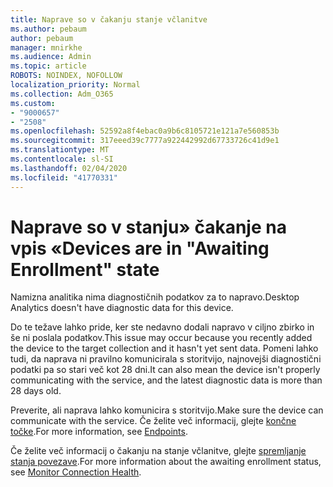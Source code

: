 ```yaml
---
title: Naprave so v čakanju stanje včlanitve
ms.author: pebaum
author: pebaum
manager: mnirkhe
ms.audience: Admin
ms.topic: article
ROBOTS: NOINDEX, NOFOLLOW
localization_priority: Normal
ms.collection: Adm_O365
ms.custom:
- "9000657"
- "2508"
ms.openlocfilehash: 52592a8f4ebac0a9b6c8105721e121a7e560853b
ms.sourcegitcommit: 317eeed39c7777a922442992d67733726c41d9e1
ms.translationtype: MT
ms.contentlocale: sl-SI
ms.lasthandoff: 02/04/2020
ms.locfileid: "41770331"
---
```

# <a name="devices-are-in-awaiting-enrollment-state"></a><span data-ttu-id="4e8b6-102">Naprave so v stanju» čakanje na vpis «</span><span class="sxs-lookup"><span data-stu-id="4e8b6-102">Devices are in "Awaiting Enrollment" state</span></span>

<span data-ttu-id="4e8b6-103">Namizna analitika nima diagnostičnih podatkov za to napravo.</span><span class="sxs-lookup"><span data-stu-id="4e8b6-103">Desktop Analytics doesn't have diagnostic data for this device.</span></span> 

<span data-ttu-id="4e8b6-104">Do te težave lahko pride, ker ste nedavno dodali napravo v ciljno zbirko in še ni poslala podatkov.</span><span class="sxs-lookup"><span data-stu-id="4e8b6-104">This issue may occur because you recently added the device to the target collection and it hasn't yet sent data.</span></span> <span data-ttu-id="4e8b6-105">Pomeni lahko tudi, da naprava ni pravilno komunicirala s storitvijo, najnovejši diagnostični podatki pa so stari več kot 28 dni.</span><span class="sxs-lookup"><span data-stu-id="4e8b6-105">It can also mean the device isn't properly communicating with the service, and the latest diagnostic data is more than 28 days old.</span></span>

<span data-ttu-id="4e8b6-106">Preverite, ali naprava lahko komunicira s storitvijo.</span><span class="sxs-lookup"><span data-stu-id="4e8b6-106">Make sure the device can communicate with the service.</span></span> <span data-ttu-id="4e8b6-107">Če želite več informacij, glejte [končne točke](https://docs.microsoft.com/configmgr/desktop-analytics/enable-data-sharing#endpoints).</span><span class="sxs-lookup"><span data-stu-id="4e8b6-107">For more information, see [Endpoints](https://docs.microsoft.com/configmgr/desktop-analytics/enable-data-sharing#endpoints).</span></span>

<span data-ttu-id="4e8b6-108">Če želite več informacij o čakanju na stanje včlanitve, glejte [spremljanje stanja povezave](https://docs.microsoft.com/configmgr/desktop-analytics/monitor-connection-health#awaiting-enrollment).</span><span class="sxs-lookup"><span data-stu-id="4e8b6-108">For more information about the awaiting enrollment status, see [Monitor Connection Health](https://docs.microsoft.com/configmgr/desktop-analytics/monitor-connection-health#awaiting-enrollment).</span></span>